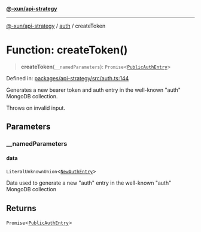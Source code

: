 [**@-xun/api-strategy**](../../README.md)

***

[@-xun/api-strategy](../../README.md) / [auth](../README.md) / createToken

# Function: createToken()

> **createToken**(`__namedParameters`): `Promise`\<[`PublicAuthEntry`](../types/type-aliases/PublicAuthEntry.md)\>

Defined in: [packages/api-strategy/src/auth.ts:144](https://github.com/Xunnamius/api-utils/blob/51ed4560620e631b81b4890e48c56dab5e8d6449/packages/api-strategy/src/auth.ts#L144)

Generates a new bearer token and auth entry in the well-known "auth" MongoDB
collection.

Throws on invalid input.

## Parameters

### \_\_namedParameters

#### data

`LiteralUnknownUnion`\<[`NewAuthEntry`](../types/type-aliases/NewAuthEntry.md)\>

Data used to generate a new "auth" entry in the well-known "auth" MongoDB
collection

## Returns

`Promise`\<[`PublicAuthEntry`](../types/type-aliases/PublicAuthEntry.md)\>
